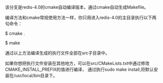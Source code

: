 该分支是redis-4.0的cmake自动编译版本，通过cmake自动生成Makefile。

编译方法和cmake常规使用方法一样，你只用进入redis-4.0的主目录执行以下两句命令：

$ cmake .

$ make

通过以上方法编译生成的执行文件全部在src子目录中。

如果你想把执行文件安装在其他地方，可以在src/CMakeLists.txt中通过修改CMAKE_INSTALL_PREFIX的值进行编译，
通过执行sudo make install,将默认安装在/usr/local/bin目录下。
